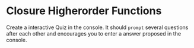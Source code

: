 # Closure Higherorder Functions

Create a interactive Quiz in the console. It should `prompt` several questions after each other and encourages you to enter a answer proposed in the console.
